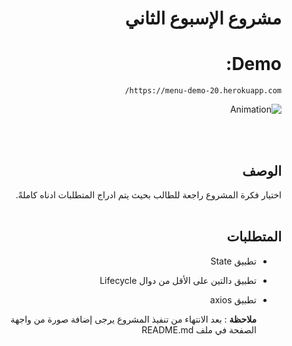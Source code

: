 
<div dir="rtl">
  
 # مشروع الإسبوع الثاني 
 # Demo:
    https://menu-demo-20.herokuapp.com/
  ![Animation](https://user-images.githubusercontent.com/82495629/126670302-583d2a0b-183b-4c1a-b6d8-b629682e75fe.gif)

  
  <br/>
  <br/>
  
  ## الوصف
اختيار فكرة المشروع راجعة للطالب بحيث يتم ادراج المتطلبات ادناه كاملةً. 
<br>
<br>

##  المتطلبات 
- تطبيق State
- تطبيق دالتين على الأقل من دوال Lifecycle
- تطبيق axios

  
   **ملاحظة** :
  بعد الانتهاء من تنفيذ المشروع يرجى إضافة صورة من واجهة الصفحة في ملف README.md

  </div>
